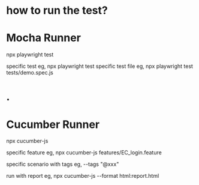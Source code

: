 how to run the test?
===================================================================
Mocha Runner
===================================================================


npx playwright test

specific test eg, npx playwright test
specific test file eg, npx playwright test tests/demo.spec.js

.
====================================================================
Cucumber Runner
===================================================================
npx cucumber-js 

specific feature eg, npx cucumber-js features/EC_login.feature

specific scenario with tags eg, --tags "@xxx"

run with report  eg, npx cucumber-js --format html:report.html
